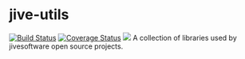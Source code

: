 jive-utils
==========
[![Build Status](https://travis-ci.org/jivesoftware/jive-utils.svg?branch=master)](https://travis-ci.org/jivesoftware/jive-utils)
[![Coverage Status](https://coveralls.io/repos/jivesoftware/jive-utils/badge.svg?branch=master&service=github)](https://coveralls.io/github/jivesoftware/jive-utils?branch=master)
[![][license img]][license]
A collection of libraries used by  jivesoftware open source projects.


[license]:LICENSE
[license img]:https://img.shields.io/badge/License-Apache%202-blue.svg
